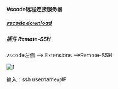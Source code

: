 #### Vscode远程连接服务器

##### [vscode download](https://code.visualstudio.com/)

##### 插件 Remote-SSH

vscode左侧 —> Extensions —>Remote-SSH

![1](D:\git\record_study\vscode\fig\1.PNG)

输入：ssh username@IP

